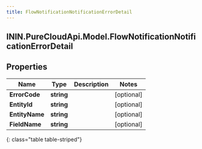 ```yaml
---
title: FlowNotificationNotificationErrorDetail
---
```

## ININ.PureCloudApi.Model.FlowNotificationNotificationErrorDetail

## Properties

|Name | Type | Description | Notes|
|------------ | ------------- | ------------- | -------------|
| **ErrorCode** | **string** |  | [optional] |
| **EntityId** | **string** |  | [optional] |
| **EntityName** | **string** |  | [optional] |
| **FieldName** | **string** |  | [optional] |
{: class="table table-striped"}


